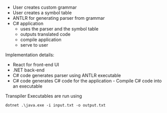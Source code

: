 - User creates custom grammar
- User creates a symbol table
- ANTLR for generating parser from grammar
- C# application
  - uses the parser and the symbol table
  - outputs translated code
  - compile application
  - serve to user

Implementation details:

- React for front-end UI
- .NET back-end
- C# code generates parser using ANTLR executable
- C# code generates C# code for the application - Compile C# code into an executable

Transpiler Executables are run using

`dotnet .\java.exe -i input.txt -o output.txt`
